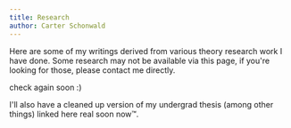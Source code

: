 ```yaml
---
title: Research
author: Carter Schonwald
---
```


Here are some of my writings derived from various theory research work I have done. 
Some research may not be available  via this page, if you're looking for those, please contact me directly.

check again soon :)

I'll also have a cleaned up version of my undergrad thesis (among other things)  linked here real soon now™.


